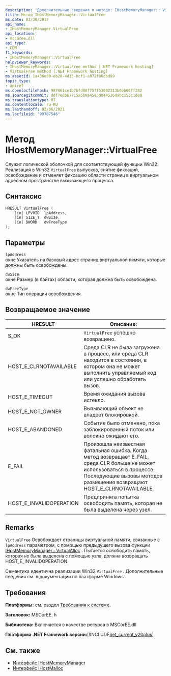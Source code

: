 ```yaml
---
description: 'Дополнительные сведения о методе: IHostMemoryManager:: VirtualFree'
title: Метод IHostMemoryManager::VirtualFree
ms.date: 03/30/2017
api_name:
- IHostMemoryManager.VirtualFree
api_location:
- mscoree.dll
api_type:
- COM
f1_keywords:
- IHostMemoryManager::VirtualFree
helpviewer_keywords:
- IHostMemoryManager::VirtualFree method [.NET Framework hosting]
- VirtualFree method [.NET Framework hosting]
ms.assetid: 1a436e89-eb28-4d15-bcf1-a072f86dbd99
topic_type:
- apiref
ms.openlocfilehash: 987661ce1b7bfd08f757f53082313b8eb60ff282
ms.sourcegitcommit: ddf7edb67715a5b9a45e3dd44536dabc153c1de0
ms.translationtype: MT
ms.contentlocale: ru-RU
ms.lasthandoff: 02/06/2021
ms.locfileid: "99707546"
---
```

# <a name="ihostmemorymanagervirtualfree-method"></a>Метод IHostMemoryManager::VirtualFree

Служит логической оболочкой для соответствующей функции Win32. Реализация в Win32 `VirtualFree` выпусков, снятие фиксаций, освобождение и отменяет фиксацию области страниц в виртуальном адресном пространстве вызывающего процесса.  
  
## <a name="syntax"></a>Синтаксис  
  
```cpp  
HRESULT VirtualFree (  
    [in] LPVOID  lpAddress,  
    [in] SIZE_T  dwSize,  
    [in] DWORD   dwFreeType  
);  
```  
  
## <a name="parameters"></a>Параметры  

 `lpAddress`  
 окне Указатель на базовый адрес страниц виртуальной памяти, которые должны быть освобождены.  
  
 `dwSize`  
 окне Размер (в байтах) области, которая должна быть освобождена.  
  
 `dwFreeType`  
 окне Тип операции освобождения.  
  
## <a name="return-value"></a>Возвращаемое значение  
  
|HRESULT|Описание:|  
|-------------|-----------------|  
|S_OK|`VirtualFree` успешно возвращено.|  
|HOST_E_CLRNOTAVAILABLE|Среда CLR не была загружена в процесс, или среда CLR находится в состоянии, в котором она не может выполнить управляемый код или успешно обработать вызов.|  
|HOST_E_TIMEOUT|Время ожидания вызова истекло.|  
|HOST_E_NOT_OWNER|Вызывающий объект не владеет блокировкой.|  
|HOST_E_ABANDONED|Событие было отменено, пока заблокированный поток или волокно ожидают его.|  
|E_FAIL|Произошла неизвестная фатальная ошибка. Когда метод возвращает E_FAIL, среда CLR больше не может использоваться в процессе. Последующие вызовы методов размещения возвращают HOST_E_CLRNOTAVAILABLE.|  
|HOST_E_INVALIDOPERATION|Предпринята попытка освободить память, которая не была выделена через узел.|  
  
## <a name="remarks"></a>Remarks  

 `VirtualFree` Освобождает страницы виртуальной памяти, связанные с `lpAddress` параметром, с помощью предыдущего вызова функции [IHostMemoryManager:: VirtualAlloc](ihostmemorymanager-virtualalloc-method.md) . Пытается освободить память, которая не была выделена с помощью узла, должна возвращать HOST_E_INVALIDOPERATION.  
  
 Семантика идентична реализации Win32 `VirtualFree` . Дополнительные сведения см. в документации по платформе Windows.  
  
## <a name="requirements"></a>Требования  

 **Платформы:** см. раздел [Требования к системе](../../get-started/system-requirements.md).  
  
 **Заголовок:** MSCorEE. h  
  
 **Библиотека:** Включается в качестве ресурса в MSCorEE.dll  
  
 **Платформа .NET Framework версии:**[!INCLUDE[net_current_v20plus](../../../../includes/net-current-v20plus-md.md)]  
  
## <a name="see-also"></a>См. также

- [Интерфейс IHostMemoryManager](ihostmemorymanager-interface.md)
- [Интерфейс IHostMalloc](ihostmalloc-interface.md)
